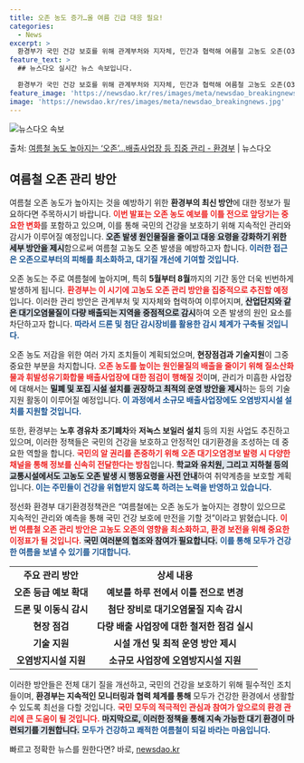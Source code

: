 ```yaml
---
title: 오존 농도 증가…올 여름 긴급 대응 필요!
categories:
  - News
excerpt: >
  환경부가 국민 건강 보호를 위해 관계부처와 지자체, 민간과 협력해 여름철 고농도 오존(O3) 발생을 집중관리…
feature_text: >
  ## 뉴스다오 실시간 뉴스 속보입니다.

  환경부가 국민 건강 보호를 위해 관계부처와 지자체, 민간과 협력해 여름철 고농도 오존(O3) 발생을 집중관리…
feature_image: 'https://newsdao.kr/res/images/meta/newsdao_breakingnews.jpg'
image: 'https://newsdao.kr/res/images/meta/newsdao_breakingnews.jpg'
---
```


![뉴스다오 속보](https://newsdao.kr/res/images/meta/newsdao_breakingnews.jpg)

<p>출처: <a href="https://newsdao.kr/3755" rel="dofollow">여름철 농도 높아지는 ‘오존’…배출사업장 등 집중 관리 - 환경부</a> | 뉴스다오</p>

<h2 data-ke-size="size26">여름철 오존 관리 방안</h2>

<p data-ke-size="size16"></p>

여름철 오존 농도가 높아지는 것을 예방하기 위한 <b>환경부의 최신 방안</b>에 대한 정보가 필요하다면 주목하시기 바랍니다. <b><span style="color: #ee2323;">이번 발표는 오존 농도 예보를 이틀 전으로 앞당기는 중요한 변화</span></b>를 포함하고 있으며, 이를 통해 국민의 건강을 보호하기 위해 지속적인 관리와 감시가 이루어질 예정입니다. <b><span style="background-color: #21538527;">오존 발생 원인물질을 줄이고 대응 요령을 강화하기 위한 세부 방안을 제시</span></b>함으로써 여름철 고농도 오존 발생을 예방하고자 합니다.<b><span style="color: #1a5490;"> 이러한 접근은 오존으로부터의 피해를 최소화하고, 대기질 개선에 기여할 것입니다.</span></b>

<p data-ke-size="size16"></p>

오존 농도는 주로 여름철에 높아지며, 특히 <b>5월부터 8월</b>까지의 기간 동안 더욱 빈번하게 발생하게 됩니다. <b><span style="color: #ee2323;">환경부는 이 시기에 고농도 오존 관리 방안을 집중적으로 추진할 예정</span></b>입니다. 이러한 관리 방안은 관계부처 및 지자체와 협력하여 이루어지며, <b><span style="background-color: #21538527;">산업단지와 같은 대기오염물질이 다량 배출되는 지역을 중점적으로 감시</span></b>하여 오존 발생의 원인 요소를 차단하고자 합니다. <b><span style="color: #1a5490;">따라서 드론 및 첨단 감시장비를 활용한 감시 체계가 구축될 것입니다.</span></b>

<p data-ke-size="size16"></p>

오존 농도 저감을 위한 여러 가지 조치들이 계획되었으며, <b>현장점검과 기술지원</b>이 그중 중요한 부분을 차지합니다. <b><span style="color: #ee2323;">오존 농도를 높이는 원인물질의 배출을 줄이기 위해 질소산화물과 휘발성유기화합물 배출사업장에 대한 점검이 행해질 것</span></b>이며, 관리가 미흡한 사업장에 대해서는 <b><span style="background-color: #21538527;">밀폐 및 포집 시설 설치를 권장하고 최적의 운영 방안을 제시</span></b>하는 등의 기술 지원 활동이 이루어질 예정입니다.<b><span style="color: #1a5490;"> 이 과정에서 소규모 배출사업장에도 오염방지시설 설치를 지원할 것입니다.</span></b>

<p data-ke-size="size16"></p>

또한, 환경부는 <b>노후 경유차 조기폐차</b>와 <b>저녹스 보일러 설치</b> 등의 지원 사업도 추진하고 있으며, 이러한 정책들은 국민의 건강을 보호하고 안정적인 대기환경을 조성하는 데 중요한 역할을 합니다. <b><span style="color: #ee2323;">국민의 알 권리를 존중하기 위해 오존 대기오염경보 발령 시 다양한 채널을 통해 정보를 신속히 전달한다는 방침</span></b>입니다. <b><span style="background-color: #21538527;">학교와 유치원, 그리고 지하철 등의 교통시설에서도 고농도 오존 발생 시 행동요령을 사전 안내</span></b>하여 취약계층을 보호할 계획입니다.<b><span style="color: #1a5490;"> 이는 주민들이 건강을 위협받지 않도록 하려는 노력을 반영하고 있습니다.</span></b>

<p data-ke-size="size16"></p>

정선화 환경부 대기환경정책관은 “여름철에는 오존 농도가 높아지는 경향이 있으므로 지속적인 관리와 예측을 통해 국민 건강 보호에 만전을 기할 것”이라고 밝혔습니다. <b><span style="color: #ee2323;">이번 여름철 오존 관리 방안은 고농도 오존의 영향을 최소화하고, 환경 보전을 위해 중요한 이정표가 될 것입니다.</span></b> <b><span style="background-color: #21538527;">국민 여러분의 협조와 참여가 필요합니다.</span></b> <b><span style="color: #1a5490;">이를 통해 모두가 건강한 여름을 보낼 수 있기를 기대합니다.</span></b>

<p data-ke-size="size16"></p>

<table>
<tr>
<td style="text-align: center; height: 17px;"><b>주요 관리 방안</b></td>
<td style="text-align: center; height: 17px;"><b>상세 내용</b></td>
</tr>
<tr>
<td style="text-align: center; height: 17px;"><b>오존 등급 예보 확대</b></td>
<td style="text-align: center; height: 17px;"><b>예보를 하루 전에서 이틀 전으로 변경</b></td>
</tr>
<tr>
<td style="text-align: center; height: 17px;"><b>드론 및 이동식 감시</b></td>
<td style="text-align: center; height: 17px;"><b>첨단 장비로 대기오염물질 지속 감시</b></td>
</tr>
<tr>
<td style="text-align: center; height: 17px;"><b>현장 점검</b></td>
<td style="text-align: center; height: 17px;"><b>다량 배출 사업장에 대한 철저한 점검 실시</b></td>
</tr>
<tr>
<td style="text-align: center; height: 17px;"><b>기술 지원</b></td>
<td style="text-align: center; height: 17px;"><b>시설 개선 및 최적 운영 방안 제시</b></td>
</tr>
<tr>
<td style="text-align: center; height: 17px;"><b>오염방지시설 지원</b></td>
<td style="text-align: center; height: 17px;"><b>소규모 사업장에 오염방지시설 지원</b></td>
</tr>
</table>

<p data-ke-size="size16"></p>

이러한 방안들은 전체 대기 질을 개선하고, 국민의 건강을 보호하기 위해 필수적인 조치들이며, <b>환경부는 지속적인 모니터링과 협력 체계를 통해</b> 모두가 건강한 환경에서 생활할 수 있도록 최선을 다할 것입니다. <b><span style="color: #ee2323;">국민 모두의 적극적인 관심과 참여가 앞으로의 환경 관리에 큰 도움이 될 것입니다.</span></b> <b><span style="background-color: #21538527;">마지막으로, 이러한 정책을 통해 지속 가능한 대기 환경이 마련되기를 기원합니다.</span></b> <b><span style="color: #1a5490;">모두가 건강하고 쾌적한 여름철이 되길 바라는 마음입니다.</span></b> 

빠르고 정확한 뉴스를 원한다면? 바로, <a href="https://newsdao.kr" rel="dofollow">newsdao.kr</a>


